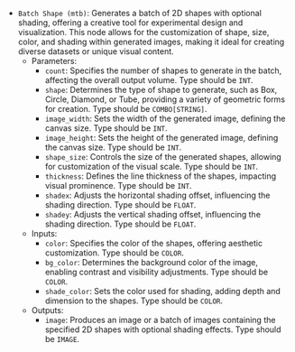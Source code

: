 - `Batch Shape (mtb)`: Generates a batch of 2D shapes with optional shading, offering a creative tool for experimental design and visualization. This node allows for the customization of shape, size, color, and shading within generated images, making it ideal for creating diverse datasets or unique visual content.
    - Parameters:
        - `count`: Specifies the number of shapes to generate in the batch, affecting the overall output volume. Type should be `INT`.
        - `shape`: Determines the type of shape to generate, such as Box, Circle, Diamond, or Tube, providing a variety of geometric forms for creation. Type should be `COMBO[STRING]`.
        - `image_width`: Sets the width of the generated image, defining the canvas size. Type should be `INT`.
        - `image_height`: Sets the height of the generated image, defining the canvas size. Type should be `INT`.
        - `shape_size`: Controls the size of the generated shapes, allowing for customization of the visual scale. Type should be `INT`.
        - `thickness`: Defines the line thickness of the shapes, impacting visual prominence. Type should be `INT`.
        - `shadex`: Adjusts the horizontal shading offset, influencing the shading direction. Type should be `FLOAT`.
        - `shadey`: Adjusts the vertical shading offset, influencing the shading direction. Type should be `FLOAT`.
    - Inputs:
        - `color`: Specifies the color of the shapes, offering aesthetic customization. Type should be `COLOR`.
        - `bg_color`: Determines the background color of the image, enabling contrast and visibility adjustments. Type should be `COLOR`.
        - `shade_color`: Sets the color used for shading, adding depth and dimension to the shapes. Type should be `COLOR`.
    - Outputs:
        - `image`: Produces an image or a batch of images containing the specified 2D shapes with optional shading effects. Type should be `IMAGE`.
